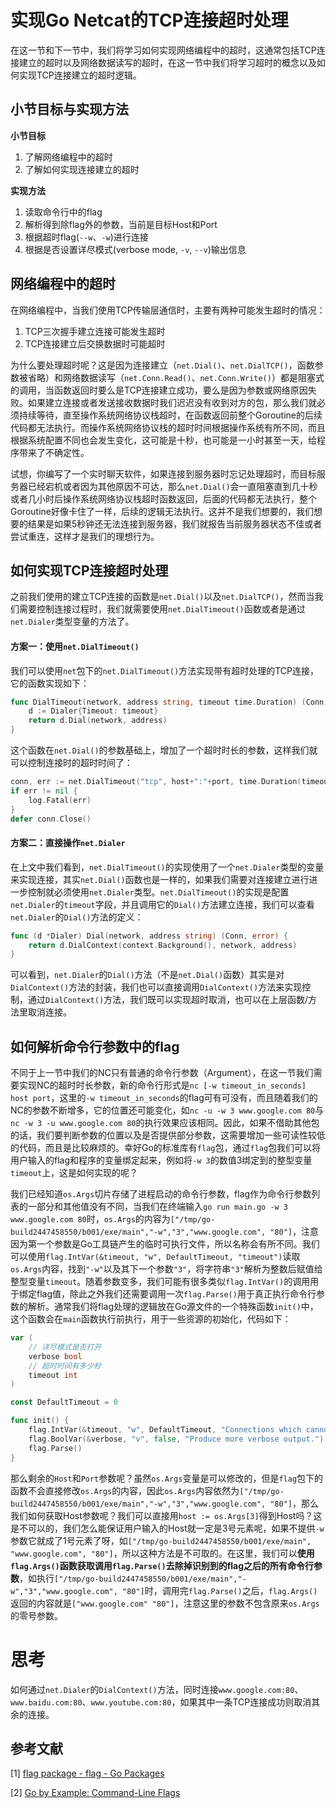 # 实现Go Netcat的TCP连接超时处理

在这一节和下一节中，我们将学习如何实现网络编程中的超时，这通常包括TCP连接建立的超时以及网络数据读写的超时，在这一节中我们将学习超时的概念以及如何实现TCP连接建立的超时逻辑。

## 小节目标与实现方法

**小节目标**

1. 了解网络编程中的超时
2. 了解如何实现连接建立的超时

**实现方法**

1. 读取命令行中的flag
2. 解析得到除flag外的参数，当前是目标Host和Port
3. 根据超时flag(`--w`、`-w`)进行连接
4. 根据是否设置详尽模式(verbose mode, `-v`, `--v`)输出信息

## 网络编程中的超时

在网络编程中，当我们使用TCP传输层通信时，主要有两种可能发生超时的情况：

1. TCP三次握手建立连接可能发生超时
2. TCP连接建立后交换数据时可能超时

为什么要处理超时呢？这是因为连接建立（`net.Dial()`、`net.DialTCP()`，函数参数被省略）和网络数据读写（`net.Conn.Read()`、`net.Conn.Write()`）都是阻塞式的调用，当函数返回时要么是TCP连接建立成功，要么是因为参数或网络原因失败。如果建立连接或者发送接收数据时我们迟迟没有收到对方的包，那么我们就必须持续等待，直至操作系统网络协议栈超时，在函数返回前整个Goroutine的后续代码都无法执行。而操作系统网络协议栈的超时时间根据操作系统有所不同，而且根据系统配置不同也会发生变化，这可能是十秒，也可能是一小时甚至一天，给程序带来了不确定性。

试想，你编写了一个实时聊天软件，如果连接到服务器时忘记处理超时，而目标服务器已经宕机或者因为其他原因不可达，那么`net.Dial()`会一直阻塞直到几十秒或者几小时后操作系统网络协议栈超时函数返回，后面的代码都无法执行，整个Goroutine好像卡住了一样，后续的逻辑无法执行。这并不是我们想要的，我们想要的结果是如果5秒钟还无法连接到服务器，我们就报告当前服务器状态不佳或者尝试重连，这样才是我们的理想行为。

## 如何实现TCP连接超时处理

之前我们使用的建立TCP连接的函数是`net.Dial()`以及`net.DialTCP()`，然而当我们需要控制连接过程时，我们就需要使用`net.DialTimeout()`函数或者是通过`net.Dialer`类型变量的方法了。

#### 方案一：使用`net.DialTimeout()`

我们可以使用`net`包下的`net.DialTimeout()`方法实现带有超时处理的TCP连接，它的函数实现如下：

```go
func DialTimeout(network, address string, timeout time.Duration) (Conn, error) {
    d := Dialer{Timeout: timeout}
    return d.Dial(network, address)
}
```

这个函数在`net.Dial()`的参数基础上，增加了一个超时时长的参数，这样我们就可以控制连接时的超时时间了：

```go
conn, err := net.DialTimeout("tcp", host+":"+port, time.Duration(timeout)*time.Second)
if err != nil {
    log.Fatal(err)
}
defer conn.Close()
```

#### 方案二：直接操作`net.Dialer`

在上文中我们看到，`net.DialTimeout()`的实现使用了一个`net.Dialer`类型的变量来实现连接，其实`net.Dial()`函数也是一样的，如果我们需要对连接建立进行进一步控制就必须使用`net.Dialer`类型。`net.DialTimeout()`的实现是配置`net.Dialer`的`timeout`字段，并且调用它的`Dial()`方法建立连接，我们可以查看`net.Dialer`的`Dial()`方法的定义：

```go
func (d *Dialer) Dial(network, address string) (Conn, error) {
    return d.DialContext(context.Background(), network, address)
}
```

可以看到，`net.Dialer`的`Dial()`方法（不是`net.Dial()`函数）其实是对`DialContext()`方法的封装，我们也可以直接调用`DialContext()`方法来实现控制，通过`DialContext()`方法，我们既可以实现超时取消，也可以在上层函数/方法里取消连接。

## 如何解析命令行参数中的flag

不同于上一节中我们的NC只有普通的命令行参数（Argument），在这一节我们需要实现NC的超时时长参数，新的命令行形式是`nc [-w timeout_in_seconds] host port`，这里的`-w timeout_in_seconds`的flag可有可没有，而且随着我们的NC的参数不断增多，它的位置还可能变化，如`nc -u -w 3 www.google.com 80`与`nc -w 3 -u www.google.com 80`的执行效果应该相同。因此，如果不借助其他包的话，我们要判断参数的位置以及是否提供部分参数，这需要增加一些可读性较低的代码，而且是比较麻烦的。幸好Go的标准库有`flag`包，通过`flag`包我们可以将用户输入的flag和程序的变量绑定起来，例如将`-w 3`的数值3绑定到的整型变量`timeout`上，这是如何实现的呢？

我们已经知道`os.Args`切片存储了进程启动的命令行参数，flag作为命令行参数列表的一部分和其他值没有不同，当我们在终端输入`go run main.go -w 3 www.google.com 80`时，`os.Args`的内容为`["/tmp/go-build2447458550/b001/exe/main","-w","3","www.google.com", "80"]`，注意因为第一个参数是Go工具链产生的临时可执行文件，所以名称会有所不同。我们可以使用`flag.IntVar(&timeout, "w", DefaultTimeout, "timeout")`读取`os.Args`内容，找到`"-w"`以及其下一个参数`"3"`，将字符串`"3"`解析为整数后赋值给整型变量`timeout`。随着参数变多，我们可能有很多类似`flag.IntVar()`的调用用于绑定flag值，除此之外我们还需要调用一次`flag.Parse()`用于真正执行命令行参数的解析。通常我们将flag处理的逻辑放在Go源文件的一个特殊函数`init()`中，这个函数会在`main`函数执行前执行，用于一些资源的初始化，代码如下：

```go
var (
    // 详尽模式是否打开
	verbose bool
    // 超时时间有多少秒
	timeout int
)

const DefaultTimeout = 0

func init() {
	flag.IntVar(&timeout, "w", DefaultTimeout, "Connections which cannot be established or are idle timeout after timeout seconds.")
	flag.BoolVar(&verbose, "v", false, "Produce more verbose output.")
	flag.Parse()
}
```

那么剩余的`Host`和`Port`参数呢？虽然`os.Args`变量是可以修改的，但是`flag`包下的函数不会直接修改`os.Args`的内容，因此`os.Args`内容依然为`["/tmp/go-build2447458550/b001/exe/main","-w","3","www.google.com", "80"]`，那么我们如何获取Host参数呢？我们可以直接用`host := os.Args[3]`得到Host吗？这是不可以的，我们怎么能保证用户输入的Host就一定是3号元素呢，如果不提供`-w`参数它就成了1号元素了呀，如`["/tmp/go-build2447458550/b001/exe/main", "www.google.com", "80"]`，所以这种方法是不可取的。在这里，我们可以**使用`flag.Args()`函数获取调用`flag.Parse()`去除掉识别到的flag之后的所有命令行参数**，如执行`["/tmp/go-build2447458550/b001/exe/main","-w","3","www.google.com", "80"]`时，调用完`flag.Parse()`之后，`flag.Args()`返回的内容就是`["www.google.com" "80"]`，注意这里的参数不包含原来`os.Args`的零号参数。

# 思考

如何通过`net.Dialer`的`DialContext()`方法，同时连接`www.google.com:80`、`www.baidu.com:80`、`www.youtube.com:80`，如果其中一条TCP连接成功则取消其余的连接。

## 参考文献

[1] [flag package - flag - Go Packages](https://pkg.go.dev/flag)

[2] [Go by Example: Command-Line Flags](https://gobyexample.com/command-line-flags)